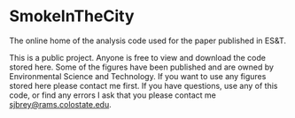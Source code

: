 # SmokeInTheCity
The online home of the analysis code used for the paper published in ES&amp;T. 

This is a public project. Anyone is free to view and download the code stored here. Some of the figures have been published and are owned by Environmental Science and Technology. If you want to use any figures stored here please contact me first. If you have questions, use any of this code, or find any errors I ask that you please contact me sjbrey@rams.colostate.edu. 
